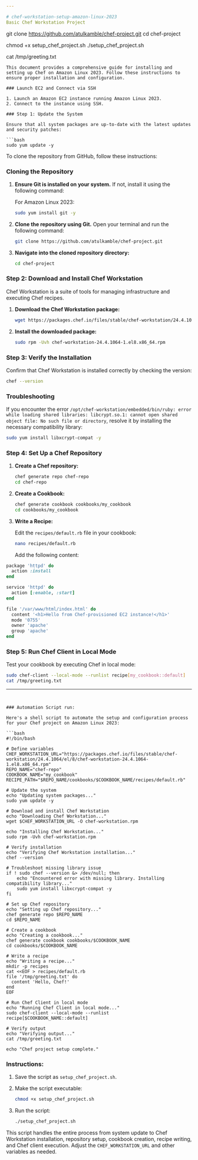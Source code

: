 ```yaml
---

# chef-workstation-setup-amazon-linux-2023
Basic Chef Workstation Project

```
git clone https://github.com/atulkamble/chef-project.git
cd chef-project

chmod +x setup_chef_project.sh
./setup_chef_project.sh

cat /tmp/greeting.txt 
```
This document provides a comprehensive guide for installing and setting up Chef on Amazon Linux 2023. Follow these instructions to ensure proper installation and configuration.

### Launch EC2 and Connect via SSH

1. Launch an Amazon EC2 instance running Amazon Linux 2023.
2. Connect to the instance using SSH.

### Step 1: Update the System

Ensure that all system packages are up-to-date with the latest updates and security patches:

```bash
sudo yum update -y
```

To clone the repository from GitHub, follow these instructions:

### Cloning the Repository

1. **Ensure Git is installed on your system.** If not, install it using the following command:
   
   For Amazon Linux 2023:
   ```bash
   sudo yum install git -y
   ```

2. **Clone the repository using Git.** Open your terminal and run the following command:

   ```bash
   git clone https://github.com/atulkamble/chef-project.git
   ```

3. **Navigate into the cloned repository directory:**

   ```bash
   cd chef-project
   ```


### Step 2: Download and Install Chef Workstation

Chef Workstation is a suite of tools for managing infrastructure and executing Chef recipes.

1. **Download the Chef Workstation package:**

    ```bash
    wget https://packages.chef.io/files/stable/chef-workstation/24.4.1064/el/8/chef-workstation-24.4.1064-1.el8.x86_64.rpm
    ```

2. **Install the downloaded package:**

    ```bash
    sudo rpm -Uvh chef-workstation-24.4.1064-1.el8.x86_64.rpm
    ```

### Step 3: Verify the Installation

Confirm that Chef Workstation is installed correctly by checking the version:

```bash
chef --version
```

### Troubleshooting

If you encounter the error `/opt/chef-workstation/embedded/bin/ruby: error while loading shared libraries: libcrypt.so.1: cannot open shared object file: No such file or directory`, resolve it by installing the necessary compatibility library:

```bash
sudo yum install libxcrypt-compat -y
```

### Step 4: Set Up a Chef Repository

1. **Create a Chef repository:**

    ```bash
    chef generate repo chef-repo
    cd chef-repo
    ```

2. **Create a Cookbook:**

    ```bash
    chef generate cookbook cookbooks/my_cookbook
    cd cookbooks/my_cookbook
    ```

3. **Write a Recipe:**

    Edit the `recipes/default.rb` file in your cookbook:

    ```bash
    nano recipes/default.rb
    ```

    Add the following content:

```ruby
package 'httpd' do
  action :install
end

service 'httpd' do
  action [:enable, :start]
end

file '/var/www/html/index.html' do
  content '<h1>Hello from Chef-provisioned EC2 instance!</h1>'
  mode '0755'
  owner 'apache'
  group 'apache'
end
```

### Step 5: Run Chef Client in Local Mode

Test your cookbook by executing Chef in local mode:

```bash
sudo chef-client --local-mode --runlist recipe[my_cookbook::default]
cat /tmp/greeting.txt
```

---
```


### Automation Script run:

Here's a shell script to automate the setup and configuration process for your Chef project on Amazon Linux 2023:

```bash
#!/bin/bash

# Define variables
CHEF_WORKSTATION_URL="https://packages.chef.io/files/stable/chef-workstation/24.4.1064/el/8/chef-workstation-24.4.1064-1.el8.x86_64.rpm"
REPO_NAME="chef-repo"
COOKBOOK_NAME="my_cookbook"
RECIPE_PATH="$REPO_NAME/cookbooks/$COOKBOOK_NAME/recipes/default.rb"

# Update the system
echo "Updating system packages..."
sudo yum update -y

# Download and install Chef Workstation
echo "Downloading Chef Workstation..."
wget $CHEF_WORKSTATION_URL -O chef-workstation.rpm

echo "Installing Chef Workstation..."
sudo rpm -Uvh chef-workstation.rpm

# Verify installation
echo "Verifying Chef Workstation installation..."
chef --version

# Troubleshoot missing library issue
if ! sudo chef --version &> /dev/null; then
    echo "Encountered error with missing library. Installing compatibility library..."
    sudo yum install libxcrypt-compat -y
fi

# Set up Chef repository
echo "Setting up Chef repository..."
chef generate repo $REPO_NAME
cd $REPO_NAME

# Create a cookbook
echo "Creating a cookbook..."
chef generate cookbook cookbooks/$COOKBOOK_NAME
cd cookbooks/$COOKBOOK_NAME

# Write a recipe
echo "Writing a recipe..."
mkdir -p recipes
cat <<EOF > recipes/default.rb
file '/tmp/greeting.txt' do
  content 'Hello, Chef!'
end
EOF

# Run Chef Client in local mode
echo "Running Chef Client in local mode..."
sudo chef-client --local-mode --runlist recipe[$COOKBOOK_NAME::default]

# Verify output
echo "Verifying output..."
cat /tmp/greeting.txt

echo "Chef project setup complete."
```

### Instructions:

1. Save the script as `setup_chef_project.sh`.
2. Make the script executable:

    ```bash
    chmod +x setup_chef_project.sh
    ```

3. Run the script:

    ```bash
    ./setup_chef_project.sh
    ```

This script handles the entire process from system update to Chef Workstation installation, repository setup, cookbook creation, recipe writing, and Chef client execution. Adjust the `CHEF_WORKSTATION_URL` and other variables as needed.
